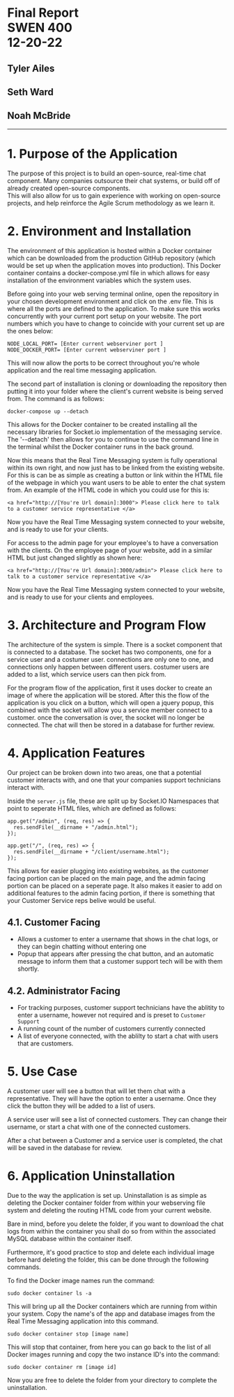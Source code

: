 Final Report  
SWEN 400  
12-20-22
==========

## Tyler Ailes

## Seth Ward

## Noah McBride

---

# 1. Purpose of the Application

The purpose of this project is to build an open-source, real-time chat component. Many companies outsource their chat systems, or build off of already created open-source components.  
This will also allow for us to gain experience with working on open-source projects, and help reinforce the Agile Scrum methodology as we learn it.

# 2. Environment and Installation

The environment of this application is hosted within a Docker container which can be downloaded from the production GitHub repository (which would be set up when the application moves into production). This Docker container contains a docker-compose.yml file in which allows for easy installation of the environment variables which the system uses.

Before going into your web serving terminal online, open the repository in your chosen development environment and click on the .env file. This is where all the ports are defined to the application. To make sure this works concurrently with your current port setup on your website. The port numbers which you have to change to coincide with your current set up are the ones below:

```
NODE_LOCAL_PORT= [Enter current webserviner port ]
NODE_DOCKER_PORT= [Enter current webserviner port ]
```

This will now allow the ports to be correct throughout you're whole application and the real time messaging application.

The second part of installation is cloning or downloading the repository then putting it into your folder where the client's current website is being served from. The command is as follows:

```
docker-compose up --detach
```

This allows for the Docker container to be created installing all the necessary libraries for Socket.io implementation of the messaging service. The '--detach' then allows for you to continue to use the command line in the terminal whilst the Docker container runs in the back ground.

Now this means that the Real Time Messaging system is fully operational within its own right, and now just has to be linked from the existing website. For this is can be as simple as creating a button or link within the HTML file of the webpage in which you want users to be able to enter the chat system from. An example of the HTML code in which you could use for this is:

```
<a href="http://[You're Url domain]:3000"> Please click here to talk to a customer service representative </a>
```

Now you have the Real Time Messaging system connected to your website, and is ready to use for your clients.

For access to the admin page for your employee's to have a conversation with the clients. On the employee page of your website, add in a similar HTML but just changed slightly as shown here:

```
<a href="http://[You're Url domain]:3000/admin"> Please click here to talk to a customer service representative </a>
```
Now you have the Real Time Messaging system connected to your website, and is ready to use for your clients and employees. 

# 3. Architecture and Program Flow

The architecture of the system is simple. There is a socket component that is connected to a database. The socket has two components, one for a service user and a costumer user. connections are only one to one, and connections only happen between different users. costumer users are added to a list, which service users can then pick from.

For the program flow of the application, first it uses docker to create an image of where the application will be stored. After this the flow of the application is you click on a button, which will open a jquery popup, this combined with the socket will allow you a service member connect to a customer. once the conversation is over, the socket will no longer be connected. The chat will then be stored in a database for further review.

# 4. Application Features

Our project can be broken down into two areas, one that a potential customer interacts with, and one that your companies support technicians interact with.

Inside the `server.js` file, these are split up by Socket.IO Namespaces that point to seperate HTML files, which are defined as follows:

```
app.get("/admin", (req, res) => {
  res.sendFile(__dirname + "/admin.html");
});
```

```
app.get("/", (req, res) => {
  res.sendFile(__dirname + "/client/username.html");
});
```

This allows for easier plugging into existing websites, as the customer facing portion can be placed on the main page, and the admin facing portion can be placed on a seperate page. It also makes it easier to add on additional features to the admin facing portion, if there is something that your Customer Service reps belive would be useful.

## 4.1. Customer Facing

- Allows a customer to enter a username that shows in the chat logs, or they can begin chatting without entering one
- Popup that appears after pressing the chat button, and an automatic message to inform them that a customer support tech will be with them shortly.

## 4.2. Administrator Facing

- For tracking purposes, customer support technicians have the ablitity to enter a username, however not required and is preset to `Customer Support`
- A running count of the number of customers currently connected
- A list of everyone connected, with the ablilty to start a chat with users that are customers.

# 5. Use Case

A customer user will see a button that will let them chat with a representative. They will have the option to enter a username. Once they click the button they will be added to a list of users. 

A service user will see a list of connected customers. They can change their username, or start a chat with one of the connected customers.

After a chat between a Customer and a service user is completed, the chat will be saved in the database for review.

# 6. Application Uninstallation
Due to the way the application is set up. Uninstallation is as simple as deleting the Docker container folder from within your webserving file system and deleting the routing HTML code from your current website.

Bare in mind, before you delete the folder, if you want to download the chat logs from within the container you shall do so from within the associated MySQL database within the container itself. 

Furthermore, it's good practice to stop and delete each individual image before hard deleting the folder, this can be done through the following commands.

To find the Docker image names run the command:

```
sudo docker container ls -a
```
This will bring up all the Docker containers which are running from within your system. Copy the name's of the app and database images from the Real Time Messaging application into this command.

```
sudo docker container stop [image name]
```
This will stop that container, from here you can go back to the list of all Docker images running and copy the two instance ID's into the command:

```
sudo docker container rm [image id]
```

Now you are free to delete the folder from your directory to complete the uninstallation. 